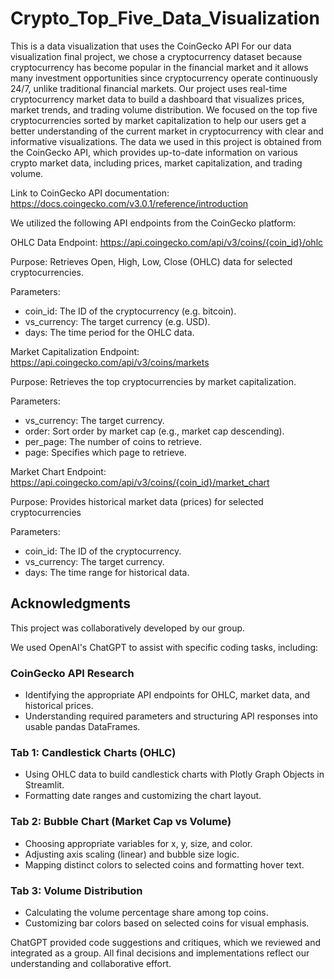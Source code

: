 # Crypto_Top_Five_Data_Visualization
This is a data visualization that uses the CoinGecko API
For our data visualization final project, we chose a cryptocurrency dataset because cryptocurrency has become popular in the financial market and it allows many investment opportunities since cryptocurrency operate continuously 24/7, unlike traditional financial markets. Our project uses real-time cryptocurrency market data to build a dashboard that visualizes prices, market trends, and trading volume distribution. We focused on the top five cryptocurrencies sorted by market capitalization to help our users get a better understanding of the current market in cryptocurrency with clear and informative visualizations.
The data we used in this project is obtained from the CoinGecko API, which provides up-to-date information on various crypto market data, including prices, market capitalization, and trading volume.

Link to CoinGecko API documentation: https://docs.coingecko.com/v3.0.1/reference/introduction

We utilized the following API endpoints from the CoinGecko platform:

OHLC Data Endpoint:
https://api.coingecko.com/api/v3/coins/{coin_id}/ohlc

Purpose: Retrieves Open, High, Low, Close (OHLC) data for selected cryptocurrencies.

Parameters:
- coin_id: The ID of the cryptocurrency (e.g. bitcoin).
- vs_currency: The target currency (e.g. USD).
- days: The time period for the OHLC data.

Market Capitalization Endpoint:
https://api.coingecko.com/api/v3/coins/markets 

Purpose: Retrieves the top cryptocurrencies by market capitalization.

Parameters:
- vs_currency: The target currency.
- order: Sort order by market cap (e.g., market cap descending).
- per_page: The number of coins to retrieve.
- page: Specifies which page to retrieve.

Market Chart Endpoint:
https://api.coingecko.com/api/v3/coins/{coin_id}/market_chart

Purpose: Provides historical market data (prices) for selected cryptocurrencies

Parameters:
- coin_id: The ID of the cryptocurrency.
- vs_currency: The target currency.
- days: The time range for historical data.

## Acknowledgments
This project was collaboratively developed by our group.

We used OpenAI's ChatGPT to assist with specific coding tasks, including:

### CoinGecko API Research
- Identifying the appropriate API endpoints for OHLC, market data, and historical prices.
- Understanding required parameters and structuring API responses into usable pandas DataFrames.

### Tab 1: Candlestick Charts (OHLC)
- Using OHLC data to build candlestick charts with Plotly Graph Objects in Streamlit.
- Formatting date ranges and customizing the chart layout.

### Tab 2: Bubble Chart (Market Cap vs Volume)
- Choosing appropriate variables for x, y, size, and color.
- Adjusting axis scaling (linear) and bubble size logic.
- Mapping distinct colors to selected coins and formatting hover text.

### Tab 3: Volume Distribution
- Calculating the volume percentage share among top coins.
- Customizing bar colors based on selected coins for visual emphasis.

ChatGPT provided code suggestions and critiques, which we reviewed and integrated as a group. All final decisions and implementations reflect our understanding and collaborative effort.
